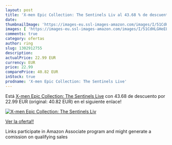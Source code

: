 ```yaml
---
layout: post
title: 'X-men Epic Collection: The Sentinels Liv al 43.68 % de descuento'
date: 
thumbnailImage: 'https://images-eu.ssl-images-amazon.com/images/I/51CdHLGHeEL._SL200_.jpg'
images: [ 'https://images-eu.ssl-images-amazon.com/images/I/51CdHLGHeEL._SL200_.jpg' ]
comments: true
category: ofertas
author: ring
slug: 1302912755
description:
actualPrice: 22.99 EUR
currency: EUR
price: 22.99
comparePrice: 40.82 EUR
inStock: true
prodname: 'X-men Epic Collection: The Sentinels Live'
---
```


Está [X-men Epic Collection: The Sentinels Live](https://www.amazon.es/dp/1302912755/?tag=tolees-21) con 43.68 de descuento por 22.99 EUR (original: 40.82 EUR) en el siguiente enlace!

[![X-men Epic Collection: The Sentinels Liv](https://images-eu.ssl-images-amazon.com/images/I/51CdHLGHeEL._SL200_.jpg)](https://www.amazon.es/dp/1302912755/?tag=tolees-21)

[Ver la oferta!!](https://www.amazon.es/dp/1302912755/?tag=tolees-21)

Links participate in Amazon Associate program and might generate a comission on qualifying sales


